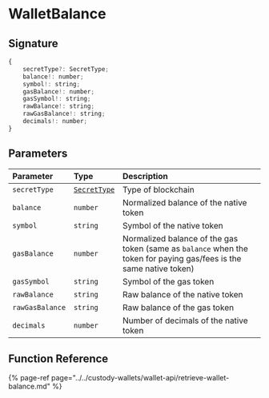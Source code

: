 # WalletBalance

## Signature

```javascript
{
    secretType?: SecretType; 
    balance!: number;
    symbol!: string;
    gasBalance!: number;
    gasSymbol!: string;
    rawBalance!: string;
    rawGasBalance!: string;
    decimals!: number;
}
```

## Parameters

| Parameter | Type | Description |
| :--- | :--- | :--- |
| `secretType` | [`SecretType`]() | Type of blockchain |
| `balance` | `number` | Normalized balance of the native token |
| `symbol` | `string` | Symbol of the native token |
| `gasBalance` | `number` | Normalized balance of the gas token \(same as `balance` when the token for paying gas/fees is the same native token\) |
| `gasSymbol` | `string` | Symbol of the gas token |
| `rawBalance` | `string` | Raw balance of the native token |
| `rawGasBalance` | `string` | Raw balance of the gas token |
| `decimals` | `number` | Number of decimals of the native token |

## Function Reference

{% page-ref page="../../custody-wallets/wallet-api/retrieve-wallet-balance.md" %}




